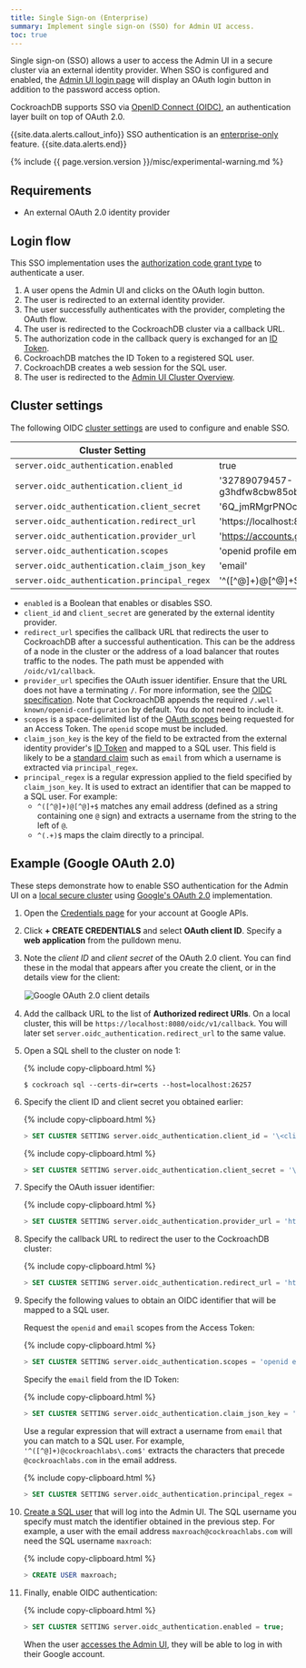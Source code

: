 ```yaml
---
title: Single Sign-on (Enterprise)
summary: Implement single sign-on (SSO) for Admin UI access.
toc: true
---
```


Single sign-on (SSO) allows a user to access the Admin UI in a secure cluster via an external identity provider. When SSO is configured and enabled, the [Admin UI login page](admin-ui-overview.html#admin-ui-access) will display an OAuth login button in addition to the password access option.

CockroachDB supports SSO via [OpenID Connect (OIDC)](https://openid.net/connect/), an authentication layer built on top of OAuth 2.0.

{{site.data.alerts.callout_info}}
SSO authentication is an [enterprise-only](enterprise-licensing.html) feature.
{{site.data.alerts.end}}

{% include {{ page.version.version }}/misc/experimental-warning.md %}

## Requirements

- An external OAuth 2.0 identity provider

## Login flow

This SSO implementation uses the [authorization code grant type](https://tools.ietf.org/html/rfc6749#section-4.1) to authenticate a user.

1. A user opens the Admin UI and clicks on the OAuth login button. 
1. The user is redirected to an external identity provider.
1. The user successfully authenticates with the provider, completing the OAuth flow.
1. The user is redirected to the CockroachDB cluster via a callback URL.
1. The authorization code in the callback query is exchanged for an [ID Token](https://openid.net/specs/openid-connect-core-1_0.html#IDToken).
1. CockroachDB matches the ID Token to a registered SQL user.
1. CockroachDB creates a web session for the SQL user.
1. The user is redirected to the [Admin UI Cluster Overview](admin-ui-cluster-overview-page).

## Cluster settings

The following OIDC [cluster settings](cluster-settings.html) are used to configure and enable SSO.

| Cluster Setting | Example Value
|-----------------|------
| `server.oidc_authentication.enabled` | true
| `server.oidc_authentication.client_id` | '32789079457-g3hdfw8cbw85obi5cb525hsceaqf69unn.apps.googleusercontent.com'
| `server.oidc_authentication.client_secret` | '6Q_jmRMgrPNOc_mN91boe-9EP'
| `server.oidc_authentication.redirect_url` | 'https://localhost:8080/oidc/v1/callback'
| `server.oidc_authentication.provider_url` | 'https://accounts.google.com'
| `server.oidc_authentication.scopes` | 'openid profile email'
| `server.oidc_authentication.claim_json_key` | 'email'
| `server.oidc_authentication.principal_regex` | '^([^@]+)@[^@]+$'

- `enabled` is a Boolean that enables or disables SSO.
- `client_id` and `client_secret` are generated by the external identity provider.
- `redirect_url` specifies the callback URL that redirects the user to CockroachDB after a successful authentication. This can be the address of a node in the cluster or the address of a load balancer that routes traffic to the nodes. The path must be appended with `/oidc/v1/callback`.
- `provider_url` specifies the OAuth issuer identifier. Ensure that the URL does not have a terminating `/`. For more information, see the [OIDC specification](https://openid.net/specs/openid-connect-discovery-1_0.html#ProviderConfig). Note that CockroachDB appends the required `/.well-known/openid-configuration` by default. You do not need to include it.
- `scopes` is a space-delimited list of the [OAuth scopes](https://openid.net/specs/openid-connect-core-1_0.html#ScopeClaims) being requested for an Access Token. The `openid` scope must be included.
- `claim_json_key` is the key of the field to be extracted from the external identity provider's [ID Token](https://openid.net/specs/openid-connect-core-1_0.html#IDToken) and mapped to a SQL user. This field is likely to be a [standard claim](https://openid.net/specs/openid-connect-core-1_0.html#StandardClaims) such as `email` from which a username is extracted via `principal_regex`.
- `principal_regex` is a regular expression applied to the field specified by `claim_json_key`. It is used to extract an identifier that can be mapped to a SQL user. For example:
	- `^([^@]+)@[^@]+$` matches any email address (defined as a string containing one `@` sign) and extracts a username from the string to the left of `@`.
	- `^(.+)$` maps the claim directly to a principal.

## Example (Google OAuth 2.0)

These steps demonstrate how to enable SSO authentication for the Admin UI on a [local secure cluster](secure-a-cluster.html) using [Google's OAuth 2.0](https://developers.google.com/identity/protocols/oauth2) implementation.

1. Open the [Credentials page](https://console.developers.google.com/apis/credentials) for your account at Google APIs.

1. Click **+ CREATE CREDENTIALS** and select **OAuth client ID**. Specify a **web application** from the pulldown menu.

1. Note the *client ID* and *client secret* of the OAuth 2.0 client. You can find these in the modal that appears after you create the client, or in the details view for the client:

	<img src="{{ 'images/v20.2/google-oidc-client.png' | relative_url }}" alt="Google OAuth 2.0 client details" style="border:1px solid #eee;max-width:100%" />

1. Add the callback URL to the list of **Authorized redirect URIs**. On a local cluster, this will be `https://localhost:8080/oidc/v1/callback`. You will later set `server.oidc_authentication.redirect_url` to the same value. 

1. Open a SQL shell to the cluster on node 1:

    {% include copy-clipboard.html %}
    ~~~ shell
    $ cockroach sql --certs-dir=certs --host=localhost:26257
    ~~~

1. Specify the client ID and client secret you obtained earlier:

	{% include copy-clipboard.html %}
	~~~ sql
	> SET CLUSTER SETTING server.oidc_authentication.client_id = '\<client id\>';
	~~~

	{% include copy-clipboard.html %}
	~~~ sql
	> SET CLUSTER SETTING server.oidc_authentication.client_secret = '\<client secret\>';
	~~~

1. Specify the OAuth issuer identifier:

	{% include copy-clipboard.html %}
	~~~ sql
	> SET CLUSTER SETTING server.oidc_authentication.provider_url = 'https://accounts.google.com';
	~~~

1. Specify the callback URL to redirect the user to the CockroachDB cluster:

	{% include copy-clipboard.html %}
	~~~ sql
	> SET CLUSTER SETTING server.oidc_authentication.redirect_url = 'https://localhost:8080/oidc/v1/callback';
	~~~

1. Specify the following values to obtain an OIDC identifier that will be mapped to a SQL user.

	Request the `openid` and `email` scopes from the Access Token:

	{% include copy-clipboard.html %}
	~~~ sql
	> SET CLUSTER SETTING server.oidc_authentication.scopes = 'openid email';
	~~~

	Specify the `email` field from the ID Token:

	{% include copy-clipboard.html %}
	~~~ sql
	> SET CLUSTER SETTING server.oidc_authentication.claim_json_key = 'email';
	~~~

	Use a regular expression that will extract a username from `email` that you can match to a SQL user. For example, `'^([^@]+)@cockroachlabs\.com$'` extracts the characters that precede `@cockroachlabs.com` in the email address.

	{% include copy-clipboard.html %}
	~~~ sql
	> SET CLUSTER SETTING server.oidc_authentication.principal_regex = '^([^@]+)@cockroachlabs.com$';
	~~~

1. [Create a SQL user](create-user.html#create-a-user) that will log into the Admin UI. The SQL username you specify must match the identifier obtained in the previous step. For example, a user with the email address `maxroach@cockroachlabs.com` will need the SQL username `maxroach`:

    {% include copy-clipboard.html %}
    ~~~ sql
    > CREATE USER maxroach;
    ~~~

1. Finally, enable OIDC authentication:

	{% include copy-clipboard.html %}
	~~~ sql
	> SET CLUSTER SETTING server.oidc_authentication.enabled = true;
	~~~

	When the user [accesses the Admin UI](admin-ui-overview.html#admin-ui-access), they will be able to log in with their Google account.

	<UI screenshot TK>